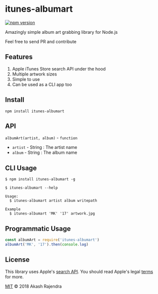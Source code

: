 # itunes-albumart
[![npm version](https://badge.fury.io/js/itunes-albumart.svg)](https://badge.fury.io/js/itunes-albumart)

Amazingly simple album art grabbing library for Node.js

Feel free to send PR and contribute

## Features

1. Apple iTunes Store search API under the hood
2. Multiple artwork sizes
3. Simple to use
4. Can be used as a CLI app too

## Install

`npm install itunes-albumart`

## API
`albumArt(artist, album)` - `function`
* `artist` - String : The artist name
* `album` - String : The album name

## CLI Usage
```
$ npm install itunes-albumart -g

$ itunes-albumart --help

Usage:
  $ itunes-albumart artist album writepath

Example
  $ itunes-albumart 'MK' '17' artwork.jpg
```

## Programmatic Usage
```js
const albumArt = require('itunes-albumart')
albumArt('MK', '17').then(console.log)
```

## License
This library uses Apple's [search API](https://affiliate.itunes.apple.com/resources/documentation/itunes-store-web-service-search-api/). You should read Apple's legal [terms](https://www.apple.com/legal/internet-services/terms/site.html) for more.

[MIT](http://opensource.org/licenses/MIT) © 2018 Akash Rajendra
